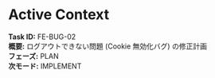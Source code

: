 # Active Context

**Task ID:** FE-BUG-02  
**概要:** ログアウトできない問題 (Cookie 無効化バグ) の修正計画  
**フェーズ:** PLAN  
**次モード:** IMPLEMENT 